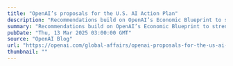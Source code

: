 ```yaml
---
title: "OpenAI’s proposals for the U.S. AI Action Plan"
description: "Recommendations build on OpenAI’s Economic Blueprint to strengthen America’s AI leadership."
summary: "Recommendations build on OpenAI’s Economic Blueprint to strengthen America’s AI leadership."
pubDate: "Thu, 13 Mar 2025 03:00:00 GMT"
source: "OpenAI Blog"
url: "https://openai.com/global-affairs/openai-proposals-for-the-us-ai-action-plan"
thumbnail: ""
---
```


